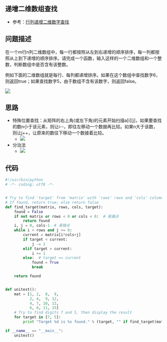 ## 递增二维数组查找
- 参考：[行列递增二维数字查找](https://www.kancloud.cn/kancloud/the-art-of-programming/41600)
## 问题描述
在一个m行n列二维数组中，每一行都按照从左到右递增的顺序排序，每一列都按照从上到下递增的顺序排序。请完成一个函数，输入这样的一个二维数组和一个整数，判断数组中是否含有该整数。

例如下面的二维数组就是每行、每列都递增排序。如果在这个数组中查找数字6，则返回true；如果查找数字5，由于数组不含有该数字，则返回false。

![](http://box.kancloud.cn/2015-07-06_5599faf149aec.gif)

## 思路
- 特殊位置查找：从矩阵的右上角(或左下角)的元素开始扫描a[i][j]，如果要查找的数n小于该元素，则让i--，即往左移动一个数据再比较。如果n大于该数，则让j++，让原来的数往下移动一个数接着比较。
   - ![](https://img-my.csdn.net/uploads/201210/24/1351072401_5616.png)
- 分治法
   - ![](http://box.kancloud.cn/2015-07-06_5599fafddbffa.gif)

## 代码

```python
#!/usr/bin/python
# -*- coding: utf8 -*-


# Try to find 'target' from 'matrix' with 'rows' rows and 'cols' columns,
# If found, return true; else return false
def find_target(matrix, rows, cols, target):
    found = False
    if not matrix or rows < 0 or cols < 0:  # 易漏点
        return found
    i, j = 0, cols-1  # 易错点
    while i < rows and j >= 0:
        current = matrix[i*cols+j]
        if target < current:
            j -= 1
        elif target > current:
            i += 1
        else:  # target == current
            found = True
            break

    return found


def unitest():
    mat = [1, 2,  8,  9,
           2, 4,  9, 12,
           4, 7, 10, 13,
           6, 8, 11, 15]
    # Try to find digits 7 and 5, then display the result
    for target in [7, 5]:
        print "Target %d is %s found." % (target, "" if find_target(mat, 4, 4, target) else "not")

if __name__ == "__main__":
    unitest()
```


